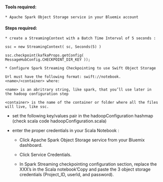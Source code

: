



#### Tools required:

    * Apache Spark Object Storage service in your Bluemix account
    

#### Steps required:

    * create a StreamingContext with a Batch Time Interval of 5 seconds :
    
    ssc = new StreamingContext( sc, Seconds(5) )
    
    ssc.checkpoint(kafkaProps.getConfig( MessageHubConfig.CHECKPOINT_DIR_KEY ));
    
    * Configure Spark Streaming Checkpointing to use Swift Object Storage
    
    Url must have the following format: swift://notebook.<name>/<container> where:

    <name> is an abritrary string, like spark, that you’ll use later in the hadoop configuration step
    
    <container> is the name of the container or folder where all the files will live, like ssc.
    
   *  set the following key/values pair in the hadoopConfiguration hashmap (check scala code hadoopConfiguration.scala)
   
   * enter the proper credentials in your Scala Notebook :

      - Click  Apache Spark Object Storage service from your Bluemix dashboard.
      
      - Click Service Credentials.
      
      - In Spark Streaming checkpointing configuration section, replace the XXX’s in the Scala notebook’Copy and paste the 3 object storage credentials (Project_ID, userId, and password).
